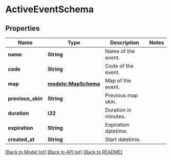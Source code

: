 # ActiveEventSchema

## Properties

Name | Type | Description | Notes
------------ | ------------- | ------------- | -------------
**name** | **String** | Name of the event. | 
**code** | **String** | Code of the event. | 
**map** | [**models::MapSchema**](MapSchema.md) | Map of the event. | 
**previous_skin** | **String** | Previous map skin. | 
**duration** | **i32** | Duration in minutes. | 
**expiration** | **String** | Expiration datetime. | 
**created_at** | **String** | Start datetime. | 

[[Back to Model list]](../README.md#documentation-for-models) [[Back to API list]](../README.md#documentation-for-api-endpoints) [[Back to README]](../README.md)


